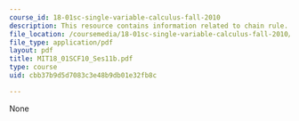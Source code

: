 ```yaml
---
course_id: 18-01sc-single-variable-calculus-fall-2010
description: This resource contains information related to chain rule.
file_location: /coursemedia/18-01sc-single-variable-calculus-fall-2010/cbb37b9d5d7083c3e48b9db01e32fb8c_MIT18_01SCF10_Ses11b.pdf
file_type: application/pdf
layout: pdf
title: MIT18_01SCF10_Ses11b.pdf
type: course
uid: cbb37b9d5d7083c3e48b9db01e32fb8c

---
```

None